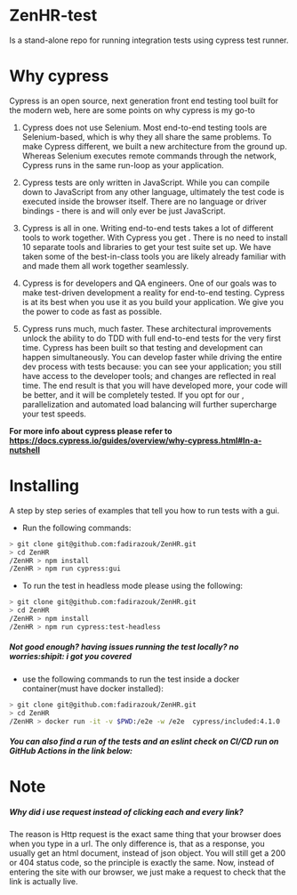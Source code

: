 # ZenHR-test
Is a stand-alone repo for running integration tests using cypress test runner.
# Why cypress  
Cypress is an open source, next generation front end testing tool built for the modern web, here are some points on why cypress is my go-to
1. Cypress does not use Selenium.
Most end-to-end testing tools are Selenium-based, which is why they all share the same problems. To make Cypress different, we built a new architecture from the ground up. Whereas Selenium executes remote commands through the network, Cypress runs in the same run-loop as your application.

2. Cypress tests are only written in JavaScript.
While you can compile down to JavaScript from any other language, ultimately the test code is executed inside the browser itself. There are no language or driver bindings - there is and will only ever be just JavaScript.

3. Cypress is all in one.
Writing end-to-end tests takes a lot of different tools to work together. With Cypress you get . There is no need to install 10 separate tools and libraries to get your test suite set up. We have taken some of the best-in-class tools you are likely already familiar with and made them all work together seamlessly.

4. Cypress is for developers and QA engineers.
One of our goals was to make test-driven development a reality for end-to-end testing. Cypress is at its best when you use it as you build your application. We give you the power to code as fast as possible.

5. Cypress runs much, much faster.
These architectural improvements unlock the ability to do TDD with full end-to-end tests for the very first time. Cypress has been built so that testing and development can happen simultaneously. You can develop faster while driving the entire dev process with tests because: you can see your application; you still have access to the developer tools; and changes are reflected in real time. The end result is that you will have developed more, your code will be better, and it will be completely tested. If you opt for our , parallelization and automated load balancing will further supercharge your test speeds.

**For more info about cypress please refer to https://docs.cypress.io/guides/overview/why-cypress.html#In-a-nutshell**

# Installing

A step by step series of examples that tell you how to run tests with a gui.

- Run the following commands:

```bash
> git clone git@github.com:fadirazouk/ZenHR.git
> cd ZenHR
/ZenHR > npm install
/ZenHR > npm run cypress:gui
```

- To run the test in headless mode please using the following:


```bash
> git clone git@github.com:fadirazouk/ZenHR.git
> cd ZenHR
/ZenHR > npm install
/ZenHR > npm run cypress:test-headless
```

#####  Not good enough? having issues running the test locally? no worries:shipit: i got you covered 

* use the following commands to run the test inside a docker container(must have docker installed):

```bash
> git clone git@github.com:fadirazouk/ZenHR.git
> cd ZenHR
/ZenHR > docker run -it -v $PWD:/e2e -w /e2e  cypress/included:4.1.0
```
#####  You can also find a run of the tests and an eslint check on CI/CD run on GitHub Actions in the link below: 
# Note
#####  Why did i use request instead of clicking each and every link?
The reason is Http request is the exact same thing that your browser does when you type in a url. 
The only difference is, that as a response, you usually get an html document, instead of json object.
You will still get a 200 or 404 status code, so the principle is exactly the same. Now, instead of entering the site with our browser, we just make a request to check that the link is actually live.
